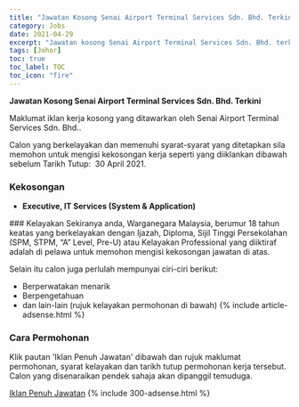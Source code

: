 ```yaml
---
title: "Jawatan Kosong Senai Airport Terminal Services Sdn. Bhd. Terkini" 
category: Jobs 
date: 2021-04-29 
excerpt: "Jawatan kosong Senai Airport Terminal Services Sdn. Bhd. terkini untuk kekosongan Executive, IT Services (System & Application)" 
tags: [Johor] 
toc: true 
toc_label: TOC 
toc_icon: "fire" 
--- 
```


**Jawatan Kosong Senai Airport Terminal Services Sdn. Bhd. Terkini**

Maklumat iklan kerja kosong yang ditawarkan oleh Senai Airport Terminal Services Sdn. Bhd.. 

Calon yang berkelayakan dan memenuhi syarat-syarat yang ditetapkan sila memohon untuk mengisi kekosongan kerja seperti yang diiklankan dibawah sebelum Tarikh Tutup:  30 April 2021. 
### Kekosongan 
<ul>
<li>
<p><strong>Executive, IT Services (System &amp; Application)</strong></p>
</li>
</ul> 
### Kelayakan 
Sekiranya anda, Warganegara Malaysia, berumur 18 tahun keatas yang berkelayakan dengan Ijazah, Diploma, Sijil Tinggi Persekolahan (SPM, STPM, “A” Level, Pre-U) atau Kelayakan Professional yang diiktiraf adalah di pelawa untuk memohon mengisi kekosongan jawatan di atas.

Selain itu calon juga perlulah mempunyai ciri-ciri berikut:
- Berperwatakan menarik
- Berpengetahuan
- dan lain-lain (rujuk kelayakan permohonan di bawah) 
{% include article-adsense.html %} 
### Cara Permohonan 
Klik pautan 'Iklan Penuh Jawatan' dibawah dan rujuk maklumat permohonan, syarat kelayakan dan tarikh tutup permohonan kerja tersebut.
Calon yang disenaraikan pendek sahaja akan dipanggil temuduga.

<a href="https://www.jobstreet.com.my/en/job/executive-it-services-system-application-4537612?jobId=jobstreet-my-job-4537612&sectionRank=1&token=0~ffa508bf-673e-4995-9ee4-36471fe9eb17&searchPath=%2Fen%2Fjob-search%2Fjobs-at-senai-airport-terminal-services-sdn-bhd%2F&fr=SRP%20View%20In%20New%20Tab" class="btn btn--info" target="_blank" rel="nofollow noopenner">Iklan Penuh Jawatan</a> 
{% include 300-adsense.html %} 
